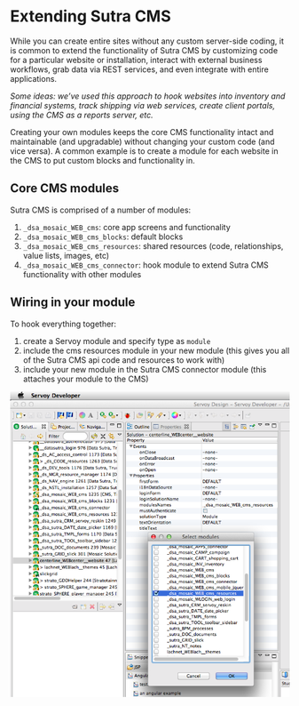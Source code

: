 # Extending Sutra CMS

While you can create entire sites without any custom server-side coding,
it is common to extend the functionality of Sutra CMS by customizing
code for a particular website or installation, interact with external
business workflows, grab data via REST services, and even integrate with
entire applications.

*Some ideas: we’ve used this approach to hook websites into inventory
and financial systems, track shipping via web services, create client
portals, using the CMS as a reports server, etc.*

Creating your own modules keeps the core CMS functionality intact and
maintainable (and upgradable) without changing your custom code (and
vice versa). A common example is to create a module for each website in
the CMS to put custom blocks and functionality in.

<!-- toc -->


## Core CMS modules

Sutra CMS is comprised of a number of modules:

1.  `_dsa_mosaic_WEB_cms`: core app screens and functionality
2.  `_dsa_mosaic_WEB_cms_blocks`: default blocks
3.  `_dsa_mosaic_WEB_cms_resources`: shared resources (code,
    relationships, value lists, images, etc)
4.  `_dsa_mosaic_WEB_cms_connector`: hook module to extend Sutra CMS
    functionality with other modules


## Wiring in your module

To hook everything together:

1.  create a Servoy module and specify type as `module`
2.  include the cms resources module in your new module (this gives you
    all of the Sutra CMS api code and resources to work with)
3.  include your new module in the Sutra CMS connector module (this
    attaches your module to the CMS)

![](../assets/dedicated-module.png)